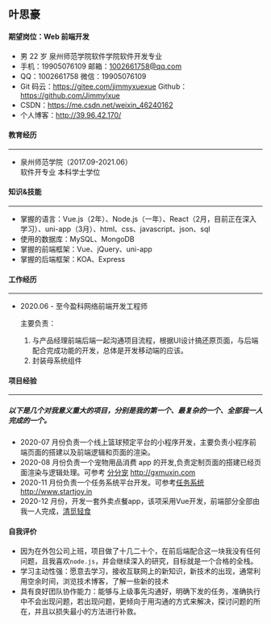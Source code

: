 ## 叶思豪

#### 期望岗位：Web 前端开发

- 男 22 岁 泉州师范学院软件学院软件开发专业
- 手机：19905076109 邮箱：1002661758@qq.com
- QQ：1002661758 微信：19905076109
- Git 码云：https://gitee.com/jimmyxuexue Github：https://github.com/Jimmylxue
- CSDN：https://me.csdn.net/weixin_46240162
- 个人博客：http://39.96.42.170/

#### 教育经历

---

- 泉州师范学院（2017.09-2021.06）  
  软件开专业 本科学士学位

#### 知识&技能

---

- 掌握的语言：Vue.js（2年）、Node.js（一年）、React（2月，目前正在深入学习）、uni-app（3月）、html、css、javascript、json、sql
- 使用的数据库：MySQL、MongoDB
- 掌握的前端框架：Vue、jQuery、uni-app
- 掌握的后端框架：KOA、Express

#### 工作经历

---

- 2020.06 - 至今盈科网络前端开发工程师

  主要负责：

  	1. 与产品经理前端后端一起沟通项目流程，根据UI设计搞还原页面，与后端配合完成功能的开发，总体是开发移动端的应该。
   	2. 封装母系统组件

#### 项目经验

---
##### 以下是几个对我意义重大的项目，分别是我的第一个、最复杂的一个、全部我一人完成的一个。
- 2020-07 月份负责一个线上篮球预定平台的小程序开发，主要负责小程序前端页面的搭建以及前端逻辑和页面的渲染。
- 2020-08 月份负责一个宠物用品消费 app 的开发,负责定制页面的搭建已经页面渲染与逻辑处理。可参考 [分分宠](http://gxmuxin.com) http://gxmuxin.com
- 2020-11 月份负责一个任务系统平台开发。可参考[任务系统](http://www.startjoy.in) http://www.startjoy.in
- 2020-12 月份，开发一套外卖点餐app，该项采用Vue开发，前端部分全部由我一人完成，[清觅轻食](http://app.qing-m.com/)


#### 自我评价
- 因为在外包公司上班，项目做了十几二十个，在前后端配合这一块我没有任何问题，且我喜欢`node.js`，并会继续深入的研究，目标就是一个合格的全栈。
- 学习主动性强：愿意去学习，接收互联网上的新知识，新技术的出现，通常利用空余时间，浏览技术博客，了解一些新的技术
- 具有良好团队协作能力：能够与上级事先沟通好，明确下发的任务，准确执行中不会出现问题，若出现问题，更倾向于用沟通的方式来解决，探讨问题的所在，并且以损失最小的方法进行补救。
